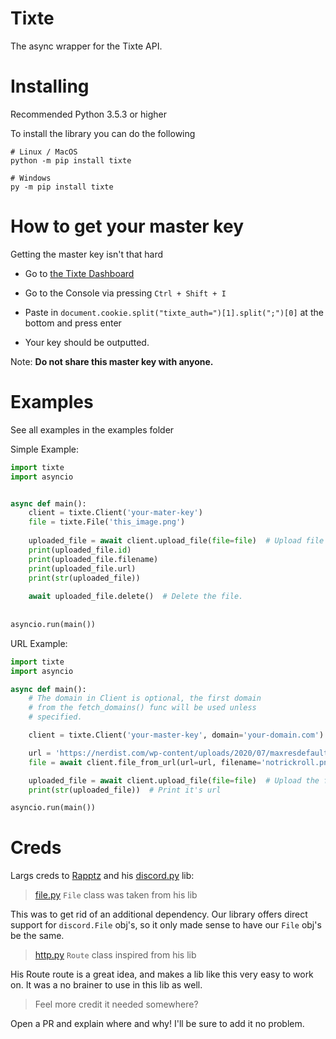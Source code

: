 # Tixte
The async wrapper for the Tixte API.

# Installing
Recommended Python 3.5.3 or higher

To install the library you can do the following
```
# Linux / MacOS
python -m pip install tixte

# Windows
py -m pip install tixte
```

# How to get your master key
Getting the master key isn't that hard

- Go to [the Tixte Dashboard](https://tixte.com/dashboard/configurations)

- Go to the Console via pressing `Ctrl + Shift + I`
            
- Paste in `document.cookie.split("tixte_auth=")[1].split(";")[0]` at the bottom and press enter

- Your key should be outputted.

Note: **Do not share this master key with anyone.**

# Examples
See all examples in the examples folder

Simple Example:
```python
import tixte
import asyncio


async def main():
    client = tixte.Client('your-mater-key')
    file = tixte.File('this_image.png')
    
    uploaded_file = await client.upload_file(file=file)  # Upload file
    print(uploaded_file.id)
    print(uploaded_file.filename)
    print(uploaded_file.url)
    print(str(uploaded_file))
    
    await uploaded_file.delete()  # Delete the file.
    
    
asyncio.run(main())
```

URL Example:
```python
import tixte
import asyncio

async def main():
    # The domain in Client is optional, the first domain
    # from the fetch_domains() func will be used unless
    # specified.

    client = tixte.Client('your-master-key', domain='your-domain.com')  

    url = 'https://nerdist.com/wp-content/uploads/2020/07/maxresdefault.jpg'
    file = await client.file_from_url(url=url, filename='notrickroll.png')

    uploaded_file = await client.upload_file(file=file)  # Upload the file
    print(str(uploaded_file))  # Print it's url

asyncio.run(main())
```

# Creds
Largs creds to [Rapptz](https://github.com/Rapptz) and his [discord.py](https://github.com/Rapptz/discord.py) lib:


> [file.py](https://github.com/NextChai/Tixte/blob/main/tixte/file.py) `File` class was taken from his lib

This was to  get rid of an additional dependency. Our library offers direct support for `discord.File` obj's, so it only made sense to have our `File` obj's be the same.

> [http.py](https://github.com/NextChai/Tixte/blob/main/tixte/http.py) `Route` class inspired from his lib

His Route route is a great idea, and makes a lib like this very easy to work on. It was a no brainer to use in this lib as well.

> Feel more credit it needed somewhere?

Open a PR and explain where and why! I'll be sure to add it no problem.
